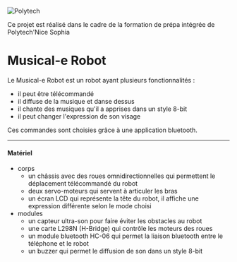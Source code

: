 ![Polytech](http://www.polytechnice.fr/jahia/jsp/jahia/templates/inc/img/polytech_nice-sophia.png)

Ce projet est réalisé dans le cadre de la formation de prépa intégrée de Polytech'Nice Sophia

# Musical-e Robot #

Le Musical-e Robot est un robot ayant plusieurs fonctionnalités : 
- il peut être télécommandé
- il diffuse de la musique et danse dessus
- il chante des musiques qu'il a apprises dans un style 8-bit
- il peut changer l'expression de son visage

Ces commandes sont choisies grâce à une application bluetooth.

-----------------

#### Matériel ####

- corps
  - un châssis avec des roues omnidirectionnelles qui permettent le déplacement télécommandé du robot
  - deux servo-moteurs qui servent à articuler les bras
  - un écran LCD qui représente la tête du robot, il affiche une expression différente selon le mode choisi
- modules
  - un capteur ultra-son pour faire éviter les obstacles au robot
  - une carte L298N (H-Bridge) qui contrôle les moteurs des roues
  - un module bluetooth HC-06 qui permet la liaison bluetooth entre le téléphone et le robot
  - un buzzer qui permet le diffusion de son dans un style 8-bit
